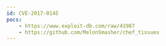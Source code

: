 ```yaml
---
id: CVE-2017-0145
pocs:
    - https://www.exploit-db.com/raw/41987
    - https://github.com/MelonSmasher/chef_tissues
---
```

